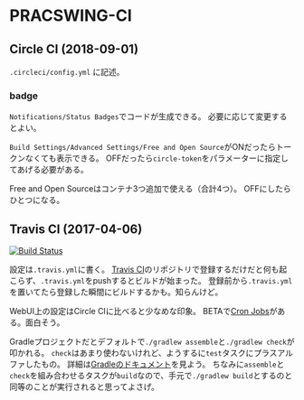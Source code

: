 PRACSWING-CI
============================================================

## Circle CI (2018-09-01)

`.circleci/config.yml` に記述。


### badge

`Notifications/Status Badges`でコードが生成できる。
必要に応じて変更するとよい。

`Build Settings/Advanced Settings/Free and Open Source`がONだったらトークンなくても表示できる。
OFFだったら`circle-token`をパラメーターに指定してあげる必要がある。

Free and Open Sourceはコンテナ3つ追加で使える（合計4つ）。
OFFにしたらひとつになる。


## Travis CI (2017-04-06)

[![Build Status](https://travis-ci.org/irof/practiswing-ci.svg?branch=master)](https://travis-ci.org/irof/practiswing-ci)

設定は`.travis.yml`に書く。
[Travis CI](https://travis-ci.org/)のリポジトリで登録するだけだと何も起こらず、`.travis.yml`をpushするとビルドが始まった。
登録前から`.travis.yml`を置いてたら登録した瞬間にビルドするかも。知らんけど。

WebUI上の設定はCircle CIに比べると少なめな印象。
BETAで[Cron Jobs](https://docs.travis-ci.com/user/cron-jobs/)がある。面白そう。

Gradleプロジェクトだとデフォルトで`./gradlew assemble`と`./gradlew check`が叩かれる。
`check`はあまり使わないけれど、ようするに`test`タスクにプラスアルファしたもの。
詳細は[Gradleのドキュメント](https://docs.gradle.org/current/userguide/java_plugin.html#sec:java_tasks)を見よう。
ちなみに`assemble`と`check`を組み合わせるタスクが`build`なので、手元で`./gradlew build`とするのと同等のことが実行されると思ってよさげ。

